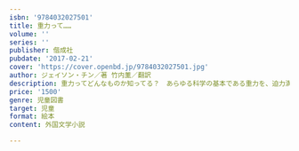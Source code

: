 ```yaml
---
isbn: '9784032027501'
title: 重力って……
volume: ''
series: ''
publisher: 偕成社
pubdate: '2017-02-21'
cover: 'https://cover.openbd.jp/9784032027501.jpg'
author: ジェイソン・チン／著 竹内薫／翻訳
description: 重力ってどんなものか知ってる？　あらゆる科学の基本である重力を、迫力満点の絵と短い文で紹介。宇宙に興味をもつ最初の１冊に！
price: '1500'
genre: 児童図書
target: 児童
format: 絵本
content: 外国文学小説

---
```

